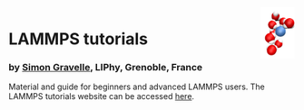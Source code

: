 <a href="https://github.com/simongravelle">
  <img src="https://raw.githubusercontent.com/simongravelle/simongravelle/main/png/molecules-ions.png" align="right" width="12%"/>
</a>

# LAMMPS tutorials

### by [Simon Gravelle](https://github.com/simongravelle), LIPhy, Grenoble, France

Material and guide for beginners and advanced LAMMPS users.
The LAMMPS tutorials website can be accessed [here](https://lammpstutorials.github.io/).
